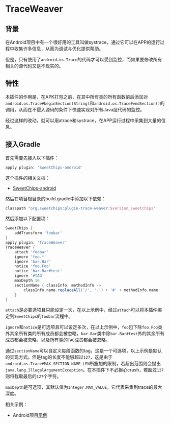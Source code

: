 # TraceWeaver

## 背景

在Android项目中有一个很好用的工具叫做systrace，通过它可以在APP的运行过程中收集许多信息，从而为调试与优化提供帮助。

但是，只有使用了`android.os.Trace`的代码才可以受到监控，而如果要修改所有相关的源代码又是不现实的。

## 特性

本插件的作用是，在APK打包之前，在其中所有类的所有函数前后添加对`android.os.Trace#beginSection(String)`和`android.os.Trace#endSection()`的调用，从而在不侵入源码的条件下快速实现对所有Java层代码的监控。

经过这样的改动，就可以用atrace和systrace，在APP运行过程中采集到大量的信息。

## 接入Gradle

首先需要先接入以下插件：

``` groovy
apply plugin: 'SweetChips-android'
```

这个插件的相关文档：

- [SweetChips-android](../gradle-android/README.md)

然后在项目根目录的build.gradle中添加以下依赖：

``` groovy
classpath "org.sweetchips:plugin-trace-weaver:$version_sweetchips"
```

然后添加以下配置项：

``` groovy
SweetChips {
    addTransform 'foobar'
}
apply plugin: 'TraceWeaver'
TraceWeaver {
    attach 'foobar'
    ignore 'foo.*'
    ignore 'bar.Bar'
    notice 'foo.Foo'
    notice 'bar.Bar#test'
    ignore '#TAG'
    maxDepth 10
    sectionName { classInfo, methodInfo ->
        classInfo.name.replaceAll('/', '.') + '#' + methodInfo.name
    }
}
```

`attach`是必要选项且只能设定一次，在以上示例中，经过`attach`可以将本插件绑定到`SweetChips`的`foobar`流程中。

`ignore`和`notice`是可选项且可以设定多次，在以上示例中，`foo`包下除`foo.Foo`类外其余所有类的所有成员都会被忽略，`bar.Bar`类中除`bar.Bar#test`外的其余所有成员都会被忽略，以及所有类的`TAG`成员都会被忽略。

通过`sectionName`可以自定义每段函数的tag，这是一个可选项，以上示例是默认的实现方式。但是tag的长度不能够超过`127`，这是由于`android.os.Trace#MAX_SECTION_NAME_LEN`所施加的限制，若超出范围则会抛出`java.lang.IllegalArgumentException`。在本插件下不必担心crash，若超过`127`则将截取最后的`127`个字符。

`maxDepth`是可选项，其默认值为`Integer.MAX_VALUE`，它代表采集到trace的最大深度。

相关示例：

- Android项目[示例](../demo-app/config/plugin.gradle)